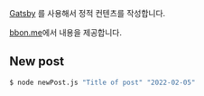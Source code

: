 [Gatsby](https://www.gatsbyjs.com/) 를 사용해서 정적 컨텐츠를 작성합니다.

[bbon.me](https://bbon.me)에서 내용을 제공합니다.

## New post

```bash
$ node newPost.js "Title of post" "2022-02-05"
```